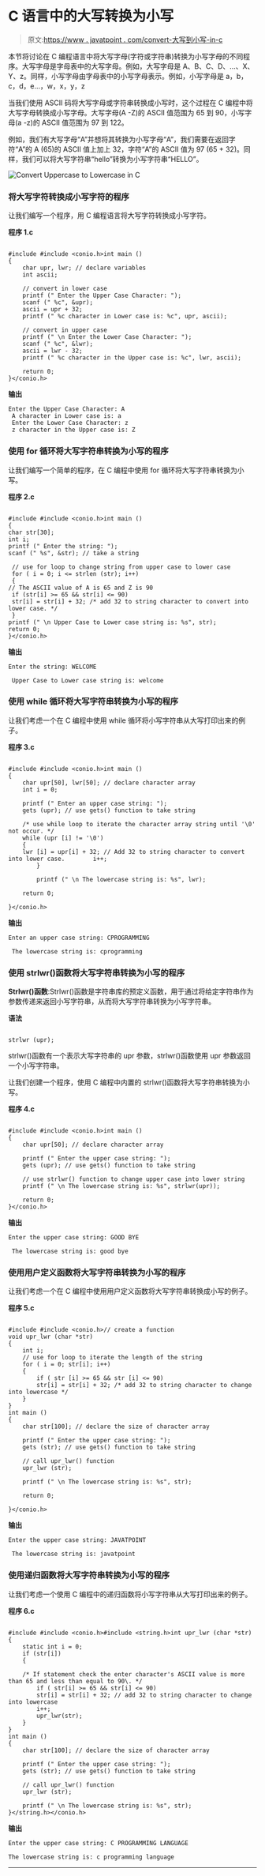 # C 语言中的大写转换为小写

> 原文:[https://www . javatpoint . com/convert-大写到小写-in-c](https://www.javatpoint.com/convert-uppercase-to-lowercase-in-c)

本节将讨论在 C 编程语言中将大写字母(字符或字符串)转换为小写字母的不同程序。大写字母是字母表中的大写字母。例如，大写字母是 A、B、C、D、…、X、Y、z。同样，小写字母由字母表中的小写字母表示。例如，小写字母是 a，b，c，d，e…，w，x，y，z

当我们使用 ASCII 码将大写字母或字符串转换成小写时，这个过程在 C 编程中将大写字母转换成小写字母。大写字母(A -Z)的 ASCII 值范围为 65 到 90，小写字母(a -z)的 ASCII 值范围为 97 到 122。

例如，我们有大写字母“A”并想将其转换为小写字母“A”，我们需要在返回字符“A”的 A (65)的 ASCII 值上加上 32，字符“A”的 ASCII 值为 97 (65 + 32)。同样，我们可以将大写字符串“hello”转换为小写字符串“HELLO”。

![Convert Uppercase to Lowercase in C](../Images/d471a37644c16eaeb63e785d22724078.png)

### 将大写字符转换成小写字符的程序

让我们编写一个程序，用 C 编程语言将大写字符转换成小写字符。

**程序 1.c**

```

#include #include <conio.h>int main ()
{
	char upr, lwr; // declare variables
	int ascii;

	// convert in lower case
	printf (" Enter the Upper Case Character: ");
	scanf (" %c", &upr);
	ascii = upr + 32;
	printf (" %c character in Lower case is: %c", upr, ascii);

	// convert in upper case
	printf (" \n Enter the Lower Case Character: ");
	scanf (" %c", &lwr);
	ascii = lwr - 32;
	printf (" %c character in the Upper case is: %c", lwr, ascii);

	return 0;
}</conio.h> 
```

**输出**

```
Enter the Upper Case Character: A
 A character in Lower case is: a
 Enter the Lower Case Character: z
 z character in the Upper case is: Z

```

### 使用 for 循环将大写字符串转换为小写的程序

让我们编写一个简单的程序，在 C 编程中使用 for 循环将大写字符串转换为小写。

**程序 2.c**

```

#include #include <conio.h>int main ()
{
char str[30];
int i;
printf (" Enter the string: ");
scanf (" %s", &str); // take a string

 // use for loop to change string from upper case to lower case
 for ( i = 0; i <= strlen (str); i++)
 {
// The ASCII value of A is 65 and Z is 90
 if (str[i] >= 65 && str[i] <= 90)
 str[i] = str[i] + 32; /* add 32 to string character to convert into lower case. */
 }
printf (" \n Upper Case to Lower case string is: %s", str);
return 0;
}</conio.h> 
```

**输出**

```
Enter the string: WELCOME

 Upper Case to Lower case string is: welcome

```

### 使用 while 循环将大写字符串转换为小写的程序

让我们考虑一个在 C 编程中使用 while 循环将小写字符串从大写打印出来的例子。

**程序 3.c**

```

#include #include <conio.h>int main ()
{
	char upr[50], lwr[50]; // declare character array
	int i = 0;

	printf (" Enter an upper case string: ");
	gets (upr); // use gets() function to take string

	/* use while loop to iterate the character array string until '\0' not occur. */
	while (upr [i] != '\0')
	{
	lwr [i] = upr[i] + 32; // Add 32 to string character to convert into lower case.		i++;
		}	

		printf (" \n The lowercase string is: %s", lwr);

	return 0;

}</conio.h> 
```

**输出**

```
Enter an upper case string: CPROGRAMMING

 The lowercase string is: cprogramming

```

### 使用 strlwr()函数将大写字符串转换为小写的程序

**Strlwr()函数**:Strlwr()函数是字符串库的预定义函数，用于通过将给定字符串作为参数传递来返回小写字符串，从而将大写字符串转换为小写字符串。

**语法**

```

strlwr (upr);

```

strlwr()函数有一个表示大写字符串的 upr 参数，strlwr()函数使用 upr 参数返回一个小写字符串。

让我们创建一个程序，使用 C 编程中内置的 strlwr()函数将大写字符串转换为小写。

**程序 4.c**

```

#include #include <conio.h>int main ()
{
	char upr[50]; // declare character array

	printf (" Enter the upper case string: ");
	gets (upr); // use gets() function to take string

	// use strlwr() function to change upper case into lower string	
	printf (" \n The lowercase string is: %s", strlwr(upr));

	return 0;
}</conio.h> 
```

**输出**

```
Enter the upper case string: GOOD BYE

 The lowercase string is: good bye

```

### 使用用户定义函数将大写字符串转换为小写的程序

让我们考虑一个在 C 编程中使用用户定义函数将大写字符串转换成小写的例子。

**程序 5.c**

```

#include #include <conio.h>// create a function
void upr_lwr (char *str)
{
	int i;
	// use for loop to iterate the length of the string
	for ( i = 0; str[i]; i++)
	{
		if ( str [i] >= 65 && str [i] <= 90)
		str[i] = str[i] + 32; /* add 32 to string character to change into lowercase */
	}
}
int main ()
{
	char str[100]; // declare the size of character array

	printf (" Enter the upper case string: ");
	gets (str); // use gets() function to take string

	// call upr_lwr() function 
	upr_lwr (str);

	printf (" \n The lowercase string is: %s", str);

	return 0;

}</conio.h> 
```

**输出**

```
Enter the upper case string: JAVATPOINT

 The lowercase string is: javatpoint

```

### 使用递归函数将大写字符串转换为小写的程序

让我们考虑一个使用 C 编程中的递归函数将小写字符串从大写打印出来的例子。

**程序 6.c**

```

#include #include <conio.h>#include <string.h>int upr_lwr (char *str)
{
	static int i = 0;
	if (str[i])
	{

	/* If statement check the enter character's ASCII value is more than 65 and less than equal to 90\. */
		if ( str[i] >= 65 && str[i] <= 90)
		str[i] = str[i] + 32; // add 32 to string character to change into lowercase
		i++;
		upr_lwr(str); 
	}
}
int main ()
{
	char str[100]; // declare the size of character array

	printf (" Enter the upper case string: ");
	gets (str); // use gets() function to take string

	// call upr_lwr() function 
	upr_lwr (str);

	printf (" \n The lowercase string is: %s", str);
}</string.h></conio.h> 
```

**输出**

```
Enter the upper case string: C PROGRAMMING LANGUAGE

The lowercase string is: c programming language

```

* * *